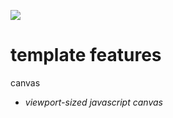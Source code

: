 ![](https://img.shields.io/badge/current_javascript_templates-1-blueviolet)
# template features
canvas
* _viewport-sized javascript canvas_
